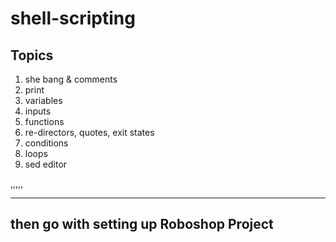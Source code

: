 # shell-scripting

## Topics

1. she bang & comments
2. print
3. variables
4. inputs
5. functions
6. re-directors, quotes, exit states
7. conditions
8. loops
9. sed editor

,,,,,

-----
then go with setting up Roboshop Project
------

